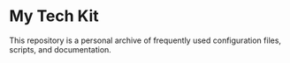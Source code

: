 # My Tech Kit

This repository is a personal archive of frequently used configuration files, scripts, and documentation.
